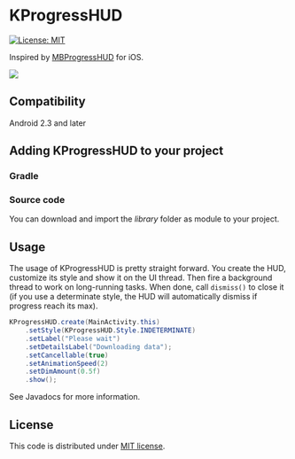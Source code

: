 # KProgressHUD
[![License: MIT](https://img.shields.io/cocoapods/l/MBProgressHUD.svg?style=flat)](http://opensource.org/licenses/MIT)

Inspired by [MBProgressHUD](https://github.com/jdg/MBProgressHUD) for iOS.

[![](http://dl.dropbox.com/u/378729/MBProgressHUD/1-thumb.png)](http://dl.dropbox.com/u/378729/MBProgressHUD/1.png)

## Compatibility

Android 2.3 and later

## Adding KProgressHUD to your project

### Gradle

### Source code
You can download and import the *library* folder as module to your project.

## Usage

The usage of KProgressHUD is pretty straight forward. You create the HUD, customize its style and show it on the UI thread. Then fire a background thread to work on long-running tasks. When done, call `dismiss()` to close it (if you use a determinate style, the HUD will automatically dismiss if progress reach its max).

```java
KProgressHUD.create(MainActivity.this)
	.setStyle(KProgressHUD.Style.INDETERMINATE)
	.setLabel("Please wait")
	.setDetailsLabel("Downloading data");
	.setCancellable(true)
	.setAnimationSpeed(2)
	.setDimAmount(0.5f)
	.show();
```

See Javadocs for more information.

## License

This code is distributed under [MIT license](LICENSE).
